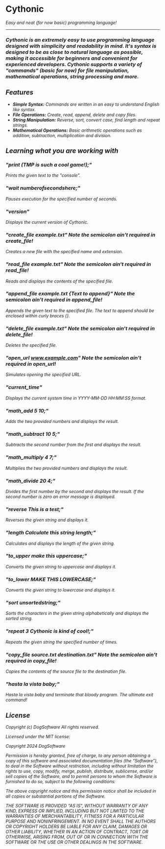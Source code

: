 # Cythonic
<i>Easy and neat (for now basic) programming language!<i>
<hr>
<h3>Cythonic is an extremely easy to use programming language designed with simplicity and readability in mind. It's syntax is designed to be as close to natural language as possible, making it accessible for beginners and convenient for experienced developers. Cythonic supports a <i>variety</i> of "commands" (basic for now) for file manipulation, mathematical operations, string processing and more.</h3>

## Features

- **Simple Syntax:** Commands are written in an easy to understand English like syntax.
- **File Operations:** Create, read, append, delete and copy files.
- **String Manipulation:** Reverse, sort, convert case, find length and repeat strings.
- **Mathematical Operations:** Basic arithmetic operations such as addition, subtraction, multiplication and division.

## Learning what you are working with

### "print (TMP is such a cool game!);"
Prints the given text to the "console".

### "wait numberofsecondshere;"
Pauses execution for the specified number of seconds.

### "version"
Displays the current version of Cythonic.

### "create_file example.txt"  Note the semicolon ain't required in create_file!
Creates a new file with the specified name and extension.

### "read_file example.txt" Note the semicolon ain't required in read_file!
Reads and displays the contents of the specified file.

### "append_file example.txt {Text to append}" Note the semicolon ain't required in append_file!
Appends the given text to the specified file. The text to append should be enclosed within curly braces {}.

### "delete_file example.txt" Note the semicolon ain't required in delete_file!
Deletes the specified file.

### "open_url www.example.com" Note the semicolon ain't required in open_url!
*Simulates* opening the specified URL.

### "current_time"
Displays the current system time in YYYY-MM-DD HH:MM:SS format.

### "math_add 5 10;"
Adds the two provided numbers and displays the result.

### "math_subtract 10 5;"
Subtracts the second number from the first and displays the result.

### "math_multiply 4 7;"
Multiplies the two provided numbers and displays the result.

### "math_divide 20 4;"
Divides the first number by the second and displays the result. If the second number is zero an error message is displayed.

### "reverse This is a test;"
Reverses the given string and displays it.

### "length Calculate this string length;"
Calculates and displays the length of the given string.

### "to_upper make this uppercase;"
Converts the given string to uppercase and displays it.

### "to_lower MAKE THIS LOWERCASE;"

Converts the given string to lowercase and displays it.

### "sort unsortedstring;"
Sorts the characters in the given string alphabetically and displays the sorted string.

### "repeat 3 Cythonic is kind of cool!;"
Repeats the given string the specified number of times.

### "copy_file source.txt destination.txt" Note the semicolon ain't required in copy_file!
Copies the contents of the source file to the destination file.

### "hasta la vista baby;"
Hasta la vista baby and terminate that bloody program. The ultimate exit command!

## License
Copyright (c) DogSoftware All rights reserved.

Licensed under the MIT license:

Copyright 2024 DogSoftware

Permission is hereby granted, free of charge, to any person obtaining a copy of this software and associated documentation files (the “Software”), to deal in the Software without restriction, including without limitation the rights to use, copy, modify, merge, publish, distribute, sublicense, and/or sell copies of the Software, and to permit persons to whom the Software is furnished to do so, subject to the following conditions:

The above copyright notice and this permission notice shall be included in all copies or substantial portions of the Software.

THE SOFTWARE IS PROVIDED “AS IS”, WITHOUT WARRANTY OF ANY KIND, EXPRESS OR IMPLIED, INCLUDING BUT NOT LIMITED TO THE WARRANTIES OF MERCHANTABILITY, FITNESS FOR A PARTICULAR PURPOSE AND NONINFRINGEMENT. IN NO EVENT SHALL THE AUTHORS OR COPYRIGHT HOLDERS BE LIABLE FOR ANY CLAIM, DAMAGES OR OTHER LIABILITY, WHETHER IN AN ACTION OF CONTRACT, TORT OR OTHERWISE, ARISING FROM, OUT OF OR IN CONNECTION WITH THE SOFTWARE OR THE USE OR OTHER DEALINGS IN THE SOFTWARE.
